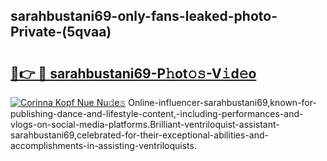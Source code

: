 ## sarahbustani69-only-fans​-leaked-photo​-Private-(5qvaa)


# <h2><a href="https://mediaupload.pro?title=sarahbustani69&ref=git">🔗👉 🔴 sarahbustani69-P𝚑ot𝚘𝚜-V𝚒d𝚎o</a></h2>

[![Corinna Kopf Nue Nu𝚍e𝚜](https://i.imgur.com/0qMVB7G.gif)](https://mediaupload.pro?title=sarahbustani69&ref=git)
Online-influencer-sarahbustani69,known-for-publishing-dance-and-lifestyle-content,-including-performances-and-vlogs-on-social-media-platforms.Brilliant-ventriloquist-assistant-sarahbustani69,celebrated-for-their-exceptional-abilities-and-accomplishments-in-assisting-ventriloquists.  